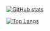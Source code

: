 [![GitHub stats](https://github-readme-stats.vercel.app/api?username=mo-ri-regen&theme=vue-dark&show_icons=true)](https://github.com/Embeded-ojisan/github-readme-stats)

[![Top Langs](https://github-readme-stats.vercel.app/api/top-langs/?username=Embeded-ojisan&theme=vue-dark&show_icons=true&layout=compact)](https://github.com/Embeded-ojisan/github-readme-stats)
